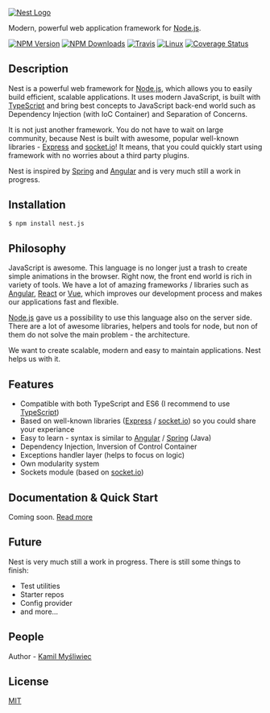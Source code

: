 [![Nest Logo](http://kamilmysliwiec.com/public/nest-logo.png)](http://kamilmysliwiec.com/)

  Modern, powerful web application framework for [Node.js](http://nodejs.org).

  [![NPM Version][npm-image]][npm-url]
  [![NPM Downloads][downloads-image]][downloads-url]
  [![Travis][travis-image]][travis-url]
  [![Linux][linux-image]][linux-url]
  [![Coverage Status](https://coveralls.io/repos/github/kamilmysliwiec/nest/badge.svg?branch=master)](https://coveralls.io/github/kamilmysliwiec/nest?branch=master)

## Description

Nest is a powerful web framework for [Node.js](http://nodejs.org), which allows you to easily build efficient, scalable applications.
It uses modern JavaScript, is built with [TypeScript](http://www.typescriptlang.org) and bring best concepts to JavaScript back-end world such as Dependency Injection (with IoC Container) and Separation of Concerns.

It is not just another framework. You do not have to wait on large community, because Nest is built with awesome, popular well-known libraries - [Express](https://github.com/expressjs/express) and [socket.io](https://github.com/socketio/socket.io)! It means, that you could quickly start using framework with no worries about a third party plugins.

Nest is inspired by [Spring](https://spring.io) and [Angular](https://angular.io/) and is very much still a work in progress.

## Installation

```bash
$ npm install nest.js
```

## Philosophy

JavaScript is awesome. This language is no longer just a trash to create simple animations in the browser. Right now, the front end world is rich in variety of tools. We have a lot of amazing frameworks / libraries such as [Angular](https://angular.io/), [React](https://github.com/facebook/react) or [Vue](https://github.com/vuejs/vue), which improves our development process and makes our applications fast and flexible. 

[Node.js](http://nodejs.org) gave us a possibility to use this language also on the server side. There are a lot of awesome libraries, helpers and tools for node, but non of them do not solve the main problem - the architecture. 

We want to create scalable, modern and easy to maintain applications. Nest helps us with it.

## Features

- Compatible with both TypeScript and ES6 (I recommend to use [TypeScript](http://www.typescriptlang.org))
- Based on well-known libraries ([Express](https://github.com/expressjs/express) / [socket.io](https://github.com/socketio/socket.io)) so you could share your experiance 
- Easy to learn - syntax is similar to [Angular](https://angular.io/) / [Spring](https://spring.io) (Java)
- Dependency Injection, Inversion of Control Container
- Exceptions handler layer (helps to focus on logic)
- Own modularity system
- Sockets module (based on [socket.io](https://github.com/socketio/socket.io))

## Documentation & Quick Start

Coming soon. [Read more](https://kamilmysliwiec.gitbooks.io/nest/content/)

## Future

Nest is very much still a work in progress. There is still some things to finish:

- Test utilities
- Starter repos
- Config provider
- and more...

## People

Author - [Kamil Myśliwiec](http://kamilmysliwiec.com)

## License

  [MIT](LICENSE)

[npm-image]: https://img.shields.io/npm/v/nest.js.svg
[npm-url]: https://npmjs.org/package/nest.js
[downloads-image]: https://img.shields.io/npm/dm/nest.js.svg
[downloads-url]: https://npmjs.org/package/nest.js
[travis-image]: https://api.travis-ci.org/kamilmysliwiec/nest.svg?branch=master
[travis-url]: https://travis-ci.org/kamilmysliwiec/nest
[linux-image]: https://img.shields.io/travis/kamilmysliwiec/nest/master.svg?label=linux
[linux-url]: https://travis-ci.org/kamilmysliwiec/nest
